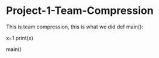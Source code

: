 # Project-1-Team-Compression
This is team compression, this is what we did
def main():

x=1
print(x)



main()
